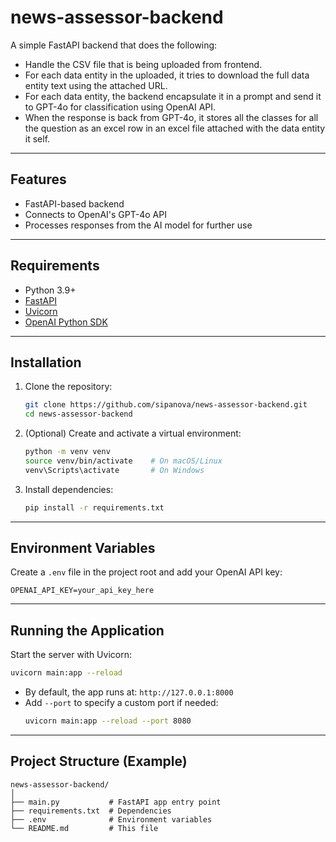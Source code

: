 # news-assessor-backend

A simple FastAPI backend that does the following:
- Handle the CSV file that is being uploaded from frontend.
- For each data entity in the uploaded, it tries to download the full data entity text using the attached URL.
- For each data entity, the backend encapsulate it in a prompt and send it to GPT-4o for classification using OpenAI API.
- When the response is back from GPT-4o, it stores all the classes for all the question as an excel row in an excel file attached with the data entity it self.

---

## Features
- FastAPI-based backend
- Connects to OpenAI's GPT-4o API
- Processes responses from the AI model for further use

---

## Requirements
- Python 3.9+
- [FastAPI](https://fastapi.tiangolo.com/)
- [Uvicorn](https://www.uvicorn.org/)
- [OpenAI Python SDK](https://github.com/openai/openai-python)

---

## Installation

1. Clone the repository:
   ```bash
   git clone https://github.com/sipanova/news-assessor-backend.git
   cd news-assessor-backend
   ```

2. (Optional) Create and activate a virtual environment:
   ```bash
   python -m venv venv
   source venv/bin/activate    # On macOS/Linux
   venv\Scripts\activate       # On Windows
   ```

3. Install dependencies:
   ```bash
   pip install -r requirements.txt
   ```

---

## Environment Variables

Create a `.env` file in the project root and add your OpenAI API key:

```
OPENAI_API_KEY=your_api_key_here
```

---

## Running the Application

Start the server with Uvicorn:

```bash
uvicorn main:app --reload
```

- By default, the app runs at: `http://127.0.0.1:8000`
- Add `--port` to specify a custom port if needed:
  ```bash
  uvicorn main:app --reload --port 8080
  ```

---

## Project Structure (Example)

```
news-assessor-backend/
│
├── main.py           # FastAPI app entry point
├── requirements.txt  # Dependencies
├── .env              # Environment variables
└── README.md         # This file
```


